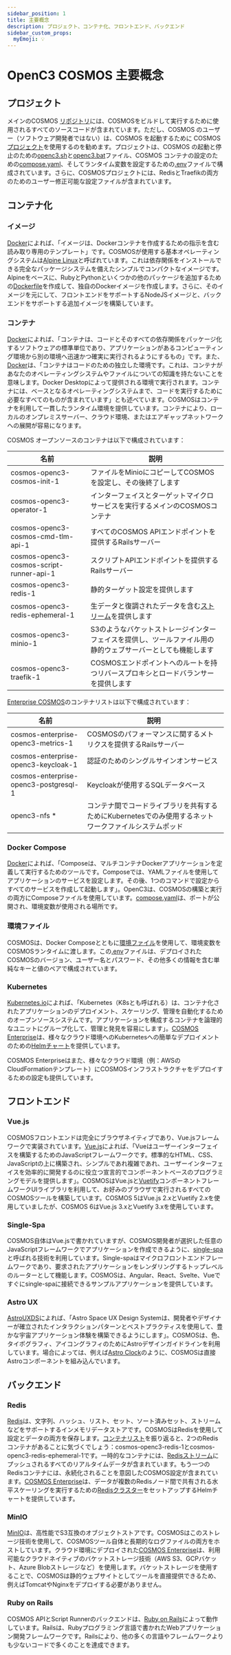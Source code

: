 ```yaml
---
sidebar_position: 1
title: 主要概念
description: プロジェクト、コンテナ化、フロントエンド、バックエンド
sidebar_custom_props:
  myEmoji: 💡
---
```


# OpenC3 COSMOS 主要概念

## プロジェクト

メインのCOSMOS [リポジトリ](https://github.com/OpenC3/cosmos)には、COSMOSをビルドして実行するために使用されるすべてのソースコードが含まれています。ただし、COSMOS のユーザー（ソフトウェア開発者ではない）は、COSMOS を起動するために COSMOS [プロジェクト](https://github.com/OpenC3/cosmos-project)を使用するのを勧めます。プロジェクトは、COSMOS の起動と停止のための[openc3.sh](https://github.com/OpenC3/cosmos-project/blob/main/openc3.sh)と[openc3.bat](https://github.com/OpenC3/cosmos-project/blob/main/openc3.bat)ファイル、COSMOS コンテナの設定のための[compose.yaml](https://github.com/OpenC3/cosmos-project/blob/main/compose.yaml)、そしてランタイム変数を設定するための[.env](https://github.com/OpenC3/cosmos-project/blob/main/.env)ファイルで構成されています。さらに、COSMOSプロジェクトには、RedisとTraefikの両方のためのユーザー修正可能な設定ファイルが含まれています。

## コンテナ化

### イメージ

[Docker](https://docs.docker.com/get-started/overview/#images)によれば、「イメージは、Dockerコンテナを作成するための指示を含む読み取り専用のテンプレート」です。COSMOSが使用する基本オペレーティングシステムは[Alpine Linux](https://www.alpinelinux.org/)と呼ばれています。これは依存関係をインストールできる完全なパッケージシステムを備えたシンプルでコンパクトなイメージです。Alpineをベースに、RubyとPythonといくつかの他のパッケージを追加するための[Dockerfile](https://docs.docker.com/engine/reference/builder/)を作成して、独自のDockerイメージを作成します。さらに、そのイメージを元にして、フロントエンドをサポートするNodeJSイメージと、バックエンドをサポートする追加イメージを構築しています。

### コンテナ

[Docker](https://www.docker.com/resources/what-container/)によれば、「コンテナは、コードとそのすべての依存関係をパッケージ化するソフトウェアの標準単位であり、アプリケーションがあるコンピューティング環境から別の環境へ迅速かつ確実に実行されるようにするもの」です。また、[Docker](https://docs.docker.com/guides/walkthroughs/what-is-a-container/)は、「コンテナはコードのための独立した環境です。これは、コンテナがあなたのオペレーティングシステムやファイルについての知識を持たないことを意味します。Docker Desktopによって提供される環境で実行されます。コンテナには、ベースとなるオペレーティングシステムまで、コードを実行するために必要なすべてのものが含まれています」とも述べています。COSMOSはコンテナを利用して一貫したランタイム環境を提供しています。コンテナにより、ローカルのオンプレミスサーバー、クラウド環境、またはエアギャップネットワークへの展開が容易になります。

COSMOS オープンソースのコンテナは以下で構成されています：

| 名前                                     | 説明                                                                                            |
| ---------------------------------------- | ------------------------------------------------------------------------------------------------------ |
| cosmos-openc3-cosmos-init-1              | ファイルをMinioにコピーしてCOSMOSを設定し、その後終了します                                                 |
| cosmos-openc3-operator-1                 | インターフェイスとターゲットマイクロサービスを実行するメインのCOSMOSコンテナ                                |
| cosmos-openc3-cosmos-cmd-tlm-api-1       | すべてのCOSMOS APIエンドポイントを提供するRailsサーバー                                                |
| cosmos-openc3-cosmos-script-runner-api-1 | スクリプトAPIエンドポイントを提供するRailsサーバー                                                    |
| cosmos-openc3-redis-1                    | 静的ターゲット設定を提供します                                                                 |
| cosmos-openc3-redis-ephemeral-1          | 生データと復調されたデータを含む[ストリーム](https://redis.io/docs/data-types/streams)を提供します |
| cosmos-openc3-minio-1                    | S3のようなバケットストレージインターフェイスを提供し、ツールファイル用の静的ウェブサーバーとしても機能します   |
| cosmos-openc3-traefik-1                  | COSMOSエンドポイントへのルートを持つリバースプロキシとロードバランサーを提供します                         |

[Enterprise COSMOS](https://openc3.com/enterprise)のコンテナリストは以下で構成されています：

| 名前                                  | 説明                                                                                   |
| ------------------------------------- | --------------------------------------------------------------------------------------------- |
| cosmos-enterprise-openc3-metrics-1    | COSMOSのパフォーマンスに関するメトリクスを提供するRailsサーバー                                      |
| cosmos-enterprise-openc3-keycloak-1   | 認証のためのシングルサインオンサービス                                                     |
| cosmos-enterprise-openc3-postgresql-1 | Keycloakが使用するSQLデータベース                                                              |
| openc3-nfs \*                         | コンテナ間でコードライブラリを共有するためにKubernetesでのみ使用するネットワークファイルシステムポッド |

### Docker Compose

[Docker](https://docs.docker.com/compose/)によれば、「Composeは、マルチコンテナDockerアプリケーションを定義して実行するためのツールです。Composeでは、YAMLファイルを使用してアプリケーションのサービスを設定します。その後、1つのコマンドで設定からすべてのサービスを作成して起動します」。OpenC3は、COSMOSの構築と実行の両方にComposeファイルを使用しています。[compose.yaml](https://github.com/OpenC3/cosmos-project/blob/main/compose.yaml)は、ポートが公開され、環境変数が使用される場所です。

### 環境ファイル

COSMOSは、Docker Composeとともに[環境ファイル](https://docs.docker.com/compose/environment-variables/env-file/)を使用して、環境変数をCOSMOSランタイムに渡します。この[.env](https://github.com/OpenC3/cosmos-project/blob/main/.env)ファイルは、デプロイされたCOSMOSのバージョン、ユーザー名とパスワード、その他多くの情報を含む単純なキーと値のペアで構成されています。

### Kubernetes

[Kubernetes.io](https://kubernetes.io/)によれば、「Kubernetes（K8sとも呼ばれる）は、コンテナ化されたアプリケーションのデプロイメント、スケーリング、管理を自動化するためのオープンソースシステムです。アプリケーションを構成するコンテナを論理的なユニットにグループ化して、管理と発見を容易にします」。[COSMOS Enterprise](https://openc3.com/enterprise)は、様々なクラウド環境へのKubernetesへの簡単なデプロイメントのための[Helmチャート](https://helm.sh/docs/topics/charts/)を提供しています。

COSMOS Enterpriseはまた、様々なクラウド環境（例：AWSのCloudFormationテンプレート）にCOSMOSインフラストラクチャをデプロイするための設定も提供しています。

## フロントエンド

### Vue.js

COSMOSフロントエンドは完全にブラウザネイティブであり、Vue.jsフレームワークで実装されています。[Vue.js](https://vuejs.org/guide/introduction.html)によれば、「Vueはユーザーインターフェイスを構築するためのJavaScriptフレームワークです。標準的なHTML、CSS、JavaScriptの上に構築され、シンプルであれ複雑であれ、ユーザーインターフェイスを効率的に開発するのに役立つ宣言的でコンポーネントベースのプログラミングモデルを提供します」。COSMOSはVue.jsと[Vuetify](https://vuetifyjs.com/en/)コンポーネントフレームワークUIライブラリを利用して、お好みのブラウザで実行されるすべてのCOSMOSツールを構築しています。COSMOS 5はVue.js 2.xとVuetify 2.xを使用していましたが、COSMOS 6はVue.js 3.xとVuetify 3.xを使用しています。

### Single-Spa

COSMOS自体はVue.jsで書かれていますが、COSMOS開発者が選択した任意のJavaScriptフレームワークでアプリケーションを作成できるように、[single-spa](https://single-spa.js.org/)と呼ばれる技術を利用しています。Single-spaはマイクロフロントエンドフレームワークであり、要求されたアプリケーションをレンダリングするトップレベルのルーターとして機能します。COSMOSは、Angular、React、Svelte、Vueですぐにsingle-spaに接続できるサンプルアプリケーションを提供しています。

### Astro UX

[AstroUXDS](https://www.astrouxds.com/)によれば、「Astro Space UX Design Systemは、開発者やデザイナーが確立されたインタラクションパターンとベストプラクティスを使用して、豊かな宇宙アプリケーション体験を構築できるようにします」。COSMOSは、色、タイポグラフィ、アイコングラフィのためにAstroデザインガイドラインを利用しています。場合によっては、例えば[Astro Clock](https://www.astrouxds.com/components/clock/)のように、COSMOSは直接Astroコンポーネントを組み込んでいます。

## バックエンド

### Redis

[Redis](https://redis.io/)は、文字列、ハッシュ、リスト、セット、ソート済みセット、ストリームなどをサポートするインメモリデータストアです。COSMOSはRedisを使用して設定とデータの両方を保存します。[コンテナリスト](/docs/getting-started/key-concepts#containers)を振り返ると、2つのRedisコンテナがあることに気づくでしょう：cosmos-openc3-redis-1とcosmos-openc3-redis-ephemeral-1です。一時的なコンテナには、[Redisストリーム](https://redis.io/docs/data-types/streams/)にプッシュされるすべてのリアルタイムデータが含まれています。もう一つのRedisコンテナには、永続化されることを意図したCOSMOS設定が含まれています。[COSMOS Enterprise](https://openc3.com/enterprise)は、データが複数のRedisノード間で共有される水平スケーリングを実行するための[Redisクラスター](https://redis.io/docs/management/scaling/)をセットアップするHelmチャートを提供しています。

### MinIO

[MinIO](https://min.io/)は、高性能でS3互換のオブジェクトストアです。COSMOSはこのストレージ技術を使用して、COSMOSツール自体と長期的なログファイルの両方をホストしています。クラウド環境にデプロイされた[COSMOS Enterprise](https://openc3.com/enterprise)は、利用可能なクラウドネイティブのバケットストレージ技術（AWS S3、GCPバケット、Azure Blobストレージなど）を使用します。バケットストレージを使用することで、COSMOSは静的ウェブサイトとしてツールを直接提供できるため、例えばTomcatやNginxをデプロイする必要がありません。

### Ruby on Rails

COSMOS APIとScript Runnerのバックエンドは、[Ruby on Rails](https://rubyonrails.org/)によって動作しています。Railsは、Rubyプログラミング言語で書かれたWebアプリケーション開発フレームワークです。Railsにより、他の多くの言語やフレームワークよりも少ないコードで多くのことを達成できます。
